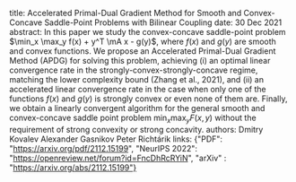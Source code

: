 title: Accelerated Primal-Dual Gradient Method for Smooth and Convex-Concave Saddle-Point Problems with Bilinear Coupling
date:  30 Dec 2021
abstract: In this paper we study the convex-concave saddle-point problem $\min_x \max_y f(x) + y^T \mA x - g(y)$, where $f(x)$ and $g(y)$ are smooth and convex functions. We propose an Accelerated Primal-Dual Gradient Method (APDG) for solving this problem, achieving (i) an optimal linear convergence rate in the strongly-convex-strongly-concave regime, matching the lower complexity bound (Zhang et al., 2021), and (ii) an accelerated linear convergence rate in the case when only one of the functions $f(x)$ and $g(y)$ is strongly convex or even none of them are. Finally, we obtain a linearly convergent algorithm for the general smooth and convex-concave saddle point problem $\min_x \max_y F(x,y)$ without the requirement of strong convexity or strong concavity.
authors:    Dmitry Kovalev
            Alexander Gasnikov
            Peter Richtárik
links: {"PDF": "https://arxiv.org/pdf/2112.15199", "NeurIPS 2022": "https://openreview.net/forum?id=FncDhRcRYiN", "arXiv" : "https://arxiv.org/abs/2112.15199"}